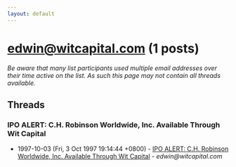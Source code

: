 ```yaml
---
layout: default
---
```


# edwin@witcapital.com (1 posts)

_Be aware that many list participants used multiple email addresses over their time active on the list. As such this page may not contain all threads available._

## Threads

### IPO ALERT:  C.H. Robinson Worldwide, Inc. Available Through Wit Capital
+ 1997-10-03 (Fri, 3 Oct 1997 19:14:44 +0800) - [IPO ALERT:  C.H. Robinson Worldwide, Inc. Available Through Wit Capital](/archive/1997/10/1631dc1b59d2161ca6cc5d0037bf8d9f1e740ef5ca5c99262f30afb44a961678) - _edwin@witcapital.com_

